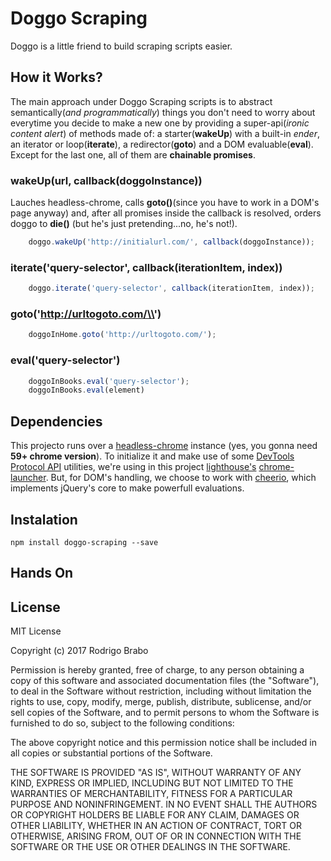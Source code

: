 Doggo Scraping
==============
Doggo is a little friend to build scraping scripts easier.

## How it Works?
The main approach under Doggo Scraping scripts is to abstract semantically(*and programmatically*) things you don't need to worry about everytime you decide to make a new one by providing a super-api(*ironic content alert*) of methods made of: a starter(**wakeUp**) with a built-in *ender*, an iterator or loop(**iterate**), a redirector(**goto**) and a DOM evaluable(**eval**). Except for the last one, all of them are **chainable promises**.

### wakeUp(url, callback(doggoInstance))
Lauches headless-chrome, calls **goto()**(since you have to work in a DOM's page anyway) and, after all promises inside the callback is resolved, orders doggo to **die()** (but he's just pretending...no, he's not!).

```javascript
    doggo.wakeUp('http://initialurl.com/', callback(doggoInstance));
```

### iterate(\'query-selector\', callback(iterationItem, index))
```javascript
    doggo.iterate('query-selector', callback(iterationItem, index));
```

### goto(\'http://urltogoto.com/\\')
```javascript
    doggoInHome.goto('http://urltogoto.com/');
```

### eval(\'query-selector\')
```javascript
    doggoInBooks.eval('query-selector');
    doggoInBooks.eval(element)
```

## Dependencies
This projecto runs over a [headless-chrome](https://developers.google.com/web/updates/2017/04/headless-chrome) instance (yes, you gonna need **59+ chrome version**). To initialize it and make use of some [DevTools Protocol API](https://chromedevtools.github.io/devtools-protocol/) utilities, we're using in this project [lighthouse's](https://developers.google.com/web/tools/lighthouse/) [chrome-launcher](https://www.npmjs.com/package/chrome-launcher). But, for DOM's handling, we choose to work with [cheerio](https://github.com/cheeriojs/cheerio), which implements jQuery's core to make powerfull evaluations.

## Instalation
    npm install doggo-scraping --save
    
## Hands On

## License

MIT License

Copyright (c) 2017 Rodrigo Brabo

Permission is hereby granted, free of charge, to any person obtaining a copy
of this software and associated documentation files (the "Software"), to deal
in the Software without restriction, including without limitation the rights
to use, copy, modify, merge, publish, distribute, sublicense, and/or sell
copies of the Software, and to permit persons to whom the Software is
furnished to do so, subject to the following conditions:

The above copyright notice and this permission notice shall be included in all
copies or substantial portions of the Software.

THE SOFTWARE IS PROVIDED "AS IS", WITHOUT WARRANTY OF ANY KIND, EXPRESS OR
IMPLIED, INCLUDING BUT NOT LIMITED TO THE WARRANTIES OF MERCHANTABILITY,
FITNESS FOR A PARTICULAR PURPOSE AND NONINFRINGEMENT. IN NO EVENT SHALL THE
AUTHORS OR COPYRIGHT HOLDERS BE LIABLE FOR ANY CLAIM, DAMAGES OR OTHER
LIABILITY, WHETHER IN AN ACTION OF CONTRACT, TORT OR OTHERWISE, ARISING FROM,
OUT OF OR IN CONNECTION WITH THE SOFTWARE OR THE USE OR OTHER DEALINGS IN THE
SOFTWARE.
